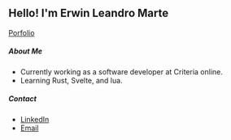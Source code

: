 ## Hello! I'm Erwin Leandro Marte

[Porfolio](https://erwin-marte.netlify.app/)

##### About Me
-  Currently working as a software developer at Criteria online.
-  Learning Rust, Svelte, and lua.
  
##### Contact
- [LinkedIn](https://www.linkedin.com/in/erwinmarte/)
- [Email](mailto:erwin.mdq@gmail.com)
